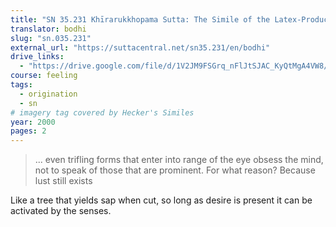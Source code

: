 ```yaml
---
title: "SN 35.231 Khīrarukkhopama Sutta: The Simile of the Latex-Producing Tree"
translator: bodhi
slug: "sn.035.231"
external_url: "https://suttacentral.net/sn35.231/en/bodhi"
drive_links:
  - "https://drive.google.com/file/d/1V2JM9FSGrq_nFlJtSJAC_KyQtMgA4VW8/view?usp=drivesdk"
course: feeling
tags:
  - origination
  - sn
# imagery tag covered by Hecker's Similes
year: 2000
pages: 2
---
```


> ... even trifling forms that enter into range of the eye obsess the mind, not to speak of those that are prominent.
For what reason? Because lust still exists

Like a tree that yields sap when cut, so long as desire is present it can be activated by the senses.

